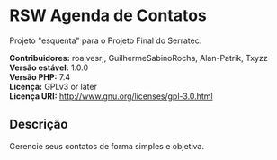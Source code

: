 # RSW Agenda de Contatos
Projeto "esquenta" para o Projeto Final do Serratec.

<strong>Contribuidores:</strong> roalvesrj, GuilhermeSabinoRocha, Alan-Patrik, Txyzz<br>
<strong>Versão estável:</strong> 1.0.0<br>
<strong>Versão PHP:</strong> 7.4<br>
<strong>Licença:</strong> GPLv3 or later<br>
<strong>Licença URI:</strong> http://www.gnu.org/licenses/gpl-3.0.html


<h2>Descrição</h2>
Gerencie seus contatos de forma simples e objetiva.<br><br>

